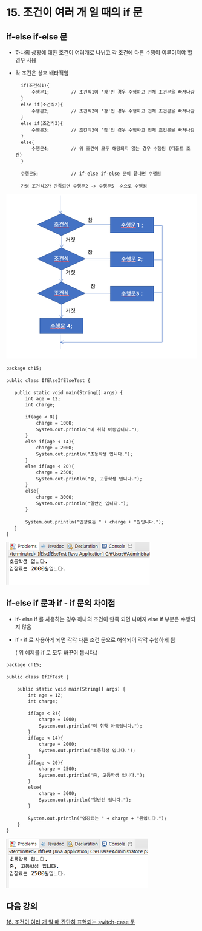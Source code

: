 # 15. 조건이 여러 개 일 때의 if 문

## if-else if-else 문

- 하나의 상황에 대한 조건이 여러개로 나뉘고 각 조건에 다른 수행이 이루어져야 할 경우 사용

- 각 조건은 상호 배타적임 


        if(조건식1){
            수행문1;        // 조건식1이 '참'인 경우 수행하고 전체 조건문을 빠져나감
        }
        else if(조건식2){
            수행문2;        // 조건식2이 '참'인 경우 수행하고 전체 조건문을 빠져나감
        }
        else if(조건식3){
            수행문3;        // 조건식3이 '참'인 경우 수행하고 전체 조건문을 빠져나감
        }
        else{
            수행문4;        // 위 조건이 모두 해당되지 않는 경우 수행됨 (디폴트 조건)
        }

        수행문5;            // if-else if-else 문이 끝나면 수행됨

        가령 조건식2가 만족되면 수행문2 -> 수행문5  순으로 수행됨

 ![ifelseif](./img/ifelseif.PNG)

 ```
 package ch15;

public class IfElseIfElseTest {

	public static void main(String[] args) {
		int age = 12;
		int charge;
		
		if(age < 8){
			charge = 1000; 
			System.out.println("미 취학 아동입니다.");
		}
		else if(age < 14){
			charge = 2000;
			System.out.println("초등학생 입니다.");
		}
		else if(age < 20){
			charge = 2500;
			System.out.println("중, 고등학생 입니다.");
		}
		else{
			charge = 3000;
			System.out.println("일반인 입니다.");
		} 
		
		System.out.println("입장료는 " + charge + "원입니다.");
	}
}
```
![ifelseifanswer](./img/ifelseanswer.PNG)
## if-else if 문과 if - if 문의 차이점

- if- else if 를 사용하는 경우 하나의 조건이 만족 되면 나머지 else if 부분은 수행되지 않음

- if - if 로 사용하게 되면 각각 다른 조건 문으로 해석되어 각각 수행하게 됨

   ( 위 예제를 if 로 모두 바꾸어 봅시다.)
```   
package ch15;

public class IfIfTest {

	public static void main(String[] args) {
		int age = 12;
		int charge;
		
		if(age < 8){
			charge = 1000; 
			System.out.println("미 취학 아동입니다.");
		}
		if(age < 14){
			charge = 2000;
			System.out.println("초등학생 입니다.");
		}
		if(age < 20){
			charge = 2500;
			System.out.println("중, 고등학생 입니다.");
		}
		else{
			charge = 3000;
			System.out.println("일반인 입니다.");
		} 
		
		System.out.println("입장료는 " + charge + "원입니다.");
	}
}
```
![ififanswer](./img/ififanswer.PNG)

## 다음 강의
[16. 조건이 여러 개 일 때 간단히 표현되는 switch-case 문](https://github.com/heewonim131/java-course/tree/main/Chapter1/01-16/README.md)